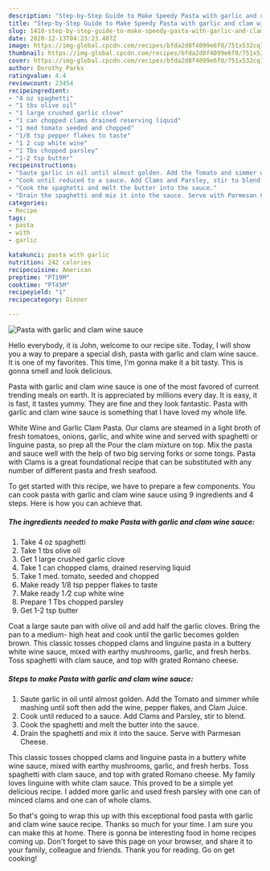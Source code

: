 ```yaml
---
description: "Step-by-Step Guide to Make Speedy Pasta with garlic and clam wine sauce"
title: "Step-by-Step Guide to Make Speedy Pasta with garlic and clam wine sauce"
slug: 1410-step-by-step-guide-to-make-speedy-pasta-with-garlic-and-clam-wine-sauce
date: 2020-12-13T04:23:23.407Z
image: https://img-global.cpcdn.com/recipes/bfda2d8f4099e6f0/751x532cq70/pasta-with-garlic-and-clam-wine-sauce-recipe-main-photo.jpg
thumbnail: https://img-global.cpcdn.com/recipes/bfda2d8f4099e6f0/751x532cq70/pasta-with-garlic-and-clam-wine-sauce-recipe-main-photo.jpg
cover: https://img-global.cpcdn.com/recipes/bfda2d8f4099e6f0/751x532cq70/pasta-with-garlic-and-clam-wine-sauce-recipe-main-photo.jpg
author: Dorothy Parks
ratingvalue: 4.4
reviewcount: 23454
recipeingredient:
- "4 oz spaghetti"
- "1 tbs olive oil"
- "1 large crushed garlic clove"
- "1 can chopped clams drained reserving liquid"
- "1 med tomato seeded and chopped"
- "1/8 tsp pepper flakes to taste"
- "1 2 cup white wine"
- "1 Tbs chopped parsley"
- "1-2 tsp butter"
recipeinstructions:
- "Saute garlic in oil until almost golden. Add the Tomato and simmer while mashing until soft then add the wine, pepper flakes, and Clam Juice."
- "Cook until reduced to a sauce. Add Clams and Parsley, stir to blend."
- "Cook the spaghetti and melt the butter into the sauce."
- "Drain the spaghetti and mix it into the sauce. Serve with Parmesan Cheese."
categories:
- Recipe
tags:
- pasta
- with
- garlic

katakunci: pasta with garlic 
nutrition: 242 calories
recipecuisine: American
preptime: "PT19M"
cooktime: "PT45M"
recipeyield: "1"
recipecategory: Dinner

---
```



![Pasta with garlic and clam wine sauce](https://img-global.cpcdn.com/recipes/bfda2d8f4099e6f0/751x532cq70/pasta-with-garlic-and-clam-wine-sauce-recipe-main-photo.jpg)

Hello everybody, it is John, welcome to our recipe site. Today, I will show you a way to prepare a special dish, pasta with garlic and clam wine sauce. It is one of my favorites. This time, I'm gonna make it a bit tasty. This is gonna smell and look delicious.

Pasta with garlic and clam wine sauce is one of the most favored of current trending meals on earth. It is appreciated by millions every day. It is easy, it is fast, it tastes yummy. They are fine and they look fantastic. Pasta with garlic and clam wine sauce is something that I have loved my whole life.

White Wine and Garlic Clam Pasta. Our clams are steamed in a light broth of fresh tomatoes, onions, garlic, and white wine and served with spaghetti or linguine pasta, so prep all the Pour the clam mixture on top. Mix the pasta and sauce well with the help of two big serving forks or some tongs. Pasta with Clams is a great foundational recipe that can be substituted with any number of different pasta and fresh seafood.


To get started with this recipe, we have to prepare a few components. You can cook pasta with garlic and clam wine sauce using 9 ingredients and 4 steps. Here is how you can achieve that.

<!--inarticleads1-->

##### The ingredients needed to make Pasta with garlic and clam wine sauce:

1. Take 4 oz spaghetti
1. Take 1 tbs olive oil
1. Get 1 large crushed garlic clove
1. Take 1 can chopped clams, drained reserving liquid
1. Take 1 med. tomato, seeded and chopped
1. Make ready 1/8 tsp pepper flakes to taste
1. Make ready 1 ⁄2 cup white wine
1. Prepare 1 Tbs chopped parsley
1. Get 1-2 tsp butter


Coat a large saute pan with olive oil and add half the garlic cloves. Bring the pan to a medium- high heat and cook until the garlic becomes golden brown. This classic tosses chopped clams and linguine pasta in a buttery white wine sauce, mixed with earthy mushrooms, garlic, and fresh herbs. Toss spaghetti with clam sauce, and top with grated Romano cheese. 

<!--inarticleads2-->

##### Steps to make Pasta with garlic and clam wine sauce:

1. Saute garlic in oil until almost golden. Add the Tomato and simmer while mashing until soft then add the wine, pepper flakes, and Clam Juice.
1. Cook until reduced to a sauce. Add Clams and Parsley, stir to blend.
1. Cook the spaghetti and melt the butter into the sauce.
1. Drain the spaghetti and mix it into the sauce. Serve with Parmesan Cheese.


This classic tosses chopped clams and linguine pasta in a buttery white wine sauce, mixed with earthy mushrooms, garlic, and fresh herbs. Toss spaghetti with clam sauce, and top with grated Romano cheese. My family loves linguine with white clam sauce. This proved to be a simple yet delicious recipe. I added more garlic and used fresh parsley with one can of minced clams and one can of whole clams. 

So that's going to wrap this up with this exceptional food pasta with garlic and clam wine sauce recipe. Thanks so much for your time. I am sure you can make this at home. There is gonna be interesting food in home recipes coming up. Don't forget to save this page on your browser, and share it to your family, colleague and friends. Thank you for reading. Go on get cooking!
